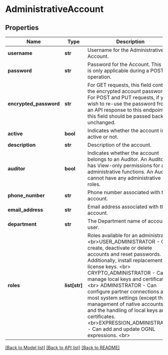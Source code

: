 # AdministrativeAccount

## Properties
Name | Type | Description | Notes
------------ | ------------- | ------------- | -------------
**username** | **str** | Username for the Administrative Account. | 
**password** | **str** | Password for the Account. This field is only applicable during a POST operation. | [optional] 
**encrypted_password** | **str** | For GET requests, this field contains the encrypted account password. For POST and PUT requests, if you wish to re-use the password from an API response to this endpoint, this field should be passed back unchanged. | [optional] 
**active** | **bool** | Indicates whether the account is active or not. | [optional] 
**description** | **str** | Description of the account. | [optional] 
**auditor** | **bool** | Indicates whether the account belongs to an Auditor. An Auditor has View-only permissions for all administrative functions. An Auditor cannot have any administrative roles. | [optional] 
**phone_number** | **str** | Phone number associated with the account. | [optional] 
**email_address** | **str** | Email address associated with the account. | [optional] 
**department** | **str** | The Department name of account user. | [optional] 
**roles** | **list[str]** | Roles available for an administrator. &lt;br&gt;USER_ADMINISTRATOR - Can create, deactivate or delete accounts and reset passwords. Additionally, install replacement license keys. &lt;br&gt; CRYPTO_ADMINISTRATOR - Can manage local keys and certificates. &lt;br&gt; ADMINISTRATOR - Can configure partner connections and most system settings (except the management of native accounts and the handling of local keys and certificates. &lt;br&gt;EXPRESSION_ADMINISTRATOR - Can add and update OGNL expressions. &lt;br&gt; | [optional] 

[[Back to Model list]](../README.md#documentation-for-models) [[Back to API list]](../README.md#documentation-for-api-endpoints) [[Back to README]](../README.md)


